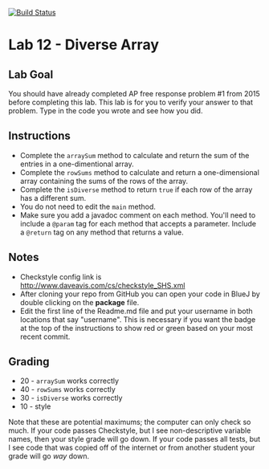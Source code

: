 [![Build Status](https://travis-ci.com/StratfordHS-APCS/lab-12-diverse-array-username.svg?token=L8ZuTUsXtxKqevAPVWLC&branch=master)](https://travis-ci.com/StratfordHS-APCS/lab-12-diverse-array-username)

# Lab 12 - Diverse Array

## Lab Goal
You should have already completed AP free response problem #1 from 2015 before completing this lab.  This lab is for you to verify your answer to that problem.  Type in the code you wrote and see how you did.

## Instructions
 * Complete the `arraySum` method to calculate and return the sum of the entries in a one-dimentional array.
 * Complete the `rowSums` method to calculate and return a one-dimensional array containing the sums of the rows of the array.
 * Complete the `isDiverse` method to return `true` if each row of the array has a different sum.
 * You do not need to edit the `main` method.
 * Make sure you add a javadoc comment on each method.  You'll need to include a `@param` tag for each method that accepts a parameter.  Include a `@return` tag on any method that returns a value.

## Notes
* Checkstyle config link is http://www.daveavis.com/cs/checkstyle_SHS.xml
* After cloning your repo from GitHub you can open your code in BlueJ by double clicking on the **package** file.
* Edit the first line of the Readme.md file and put your username in both locations that say "username".  This is necessary if you want the badge at the top of the instructions to show red or green based on your most recent commit.

## Grading
* 20 - `arraySum` works correctly
* 40 - `rowSums` works correctly
* 30 - `isDiverse` works correctly
* 10 - style

Note that these are potential maximums; the computer can only check so much.  If your code passes Checkstyle, but I see non-descriptive variable names, then your style grade will go down.  If your code passes all tests, but I see code that was copied off of the internet or from another student your grade will go *way* down.
